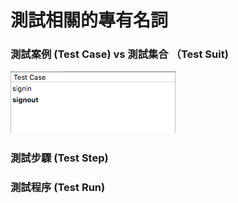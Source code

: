 # 測試相關的專有名詞

### 測試案例 (Test Case) vs 測試集合 （Test Suit)

![](assets/test-suit.png)

### 測試步驟 (Test Step)


### 測試程序 (Test Run)